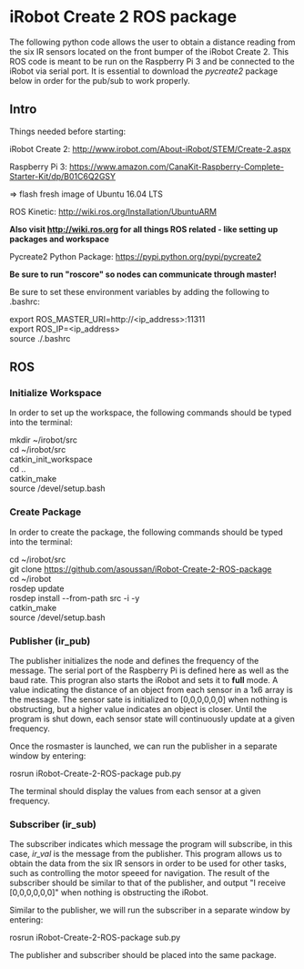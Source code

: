 # iRobot Create 2 ROS package

The following python code allows the user to obtain a distance reading from the six IR sensors located on the front bumper of the iRobot Create 2. This ROS code is meant to be run on the Raspberry Pi 3 and be connected to the iRobot via serial port. It is essential to download the *pycreate2* package below in order for the pub/sub to work properly.


## Intro
Things needed before starting:

iRobot Create 2:
http://www.irobot.com/About-iRobot/STEM/Create-2.aspx

Raspberry Pi 3:
https://www.amazon.com/CanaKit-Raspberry-Complete-Starter-Kit/dp/B01C6Q2GSY

=> flash fresh image of Ubuntu 16.04 LTS

ROS Kinetic:
http://wiki.ros.org/Installation/UbuntuARM

**Also visit http://wiki.ros.org for all things ROS related - like setting up packages and workspace**

Pycreate2 Python Package: 
https://pypi.python.org/pypi/pycreate2

**Be sure to run "roscore" so nodes can communicate through master!**

Be sure to set these environment variables by adding the following to .bashrc:  

export ROS_MASTER_URI=http://<ip_address>:11311  
export ROS_IP=<ip_address>  
source ./.bashrc  

## ROS

### **Initialize Workspace**
In order to set up the workspace, the following commands should be typed into the terminal:  

mkdir ~/irobot/src  
cd ~/irobot/src  
catkin_init_workspace  
cd ..  
catkin_make  
source /devel/setup.bash  

### **Create Package**
In order to create the package, the following commands should be typed into the terminal:  

cd ~/irobot/src  
git clone https://github.com/asoussan/iRobot-Create-2-ROS-package  
cd ~/irobot  
rosdep update  
rosdep install --from-path src -i -y  
catkin_make  
source /devel/setup.bash  

### **Publisher (ir_pub)**
The publisher initializes the node and defines the frequency of the message. The serial port of the Raspberry Pi is defined here as well as the baud rate. This progran also starts the iRobot and sets it to __full__ mode. A value indicating the distance of an object from each sensor in a 1x6 array is the message. The sensor sate is initialized to [0,0,0,0,0,0] when nothing is obstructing, but a higher value indicates an object is closer. Until the program is shut down, each sensor state will continuously update at a given frequency.

Once the rosmaster is launched, we can run the publisher in a separate window by entering:  

rosrun iRobot-Create-2-ROS-package pub.py  

The terminal should display the values from each sensor at a given frequency.

### **Subscriber (ir_sub)**
The subscriber indicates which message the program will subscribe, in this case, *ir_val* is the message from the publisher. This program allows us to obtain the data from the six IR sensors in order to be used for other tasks, such as controlling the motor speeed for navigation. The result of the subscriber should be similar to that of the publisher, and output "I receive [0,0,0,0,0,0]" when nothing is obstructing the iRobot.

Similar to the publisher, we will run the subscriber in a separate window by entering:  

rosrun iRobot-Create-2-ROS-package sub.py  

The publisher and subscriber should be placed into the same package.
